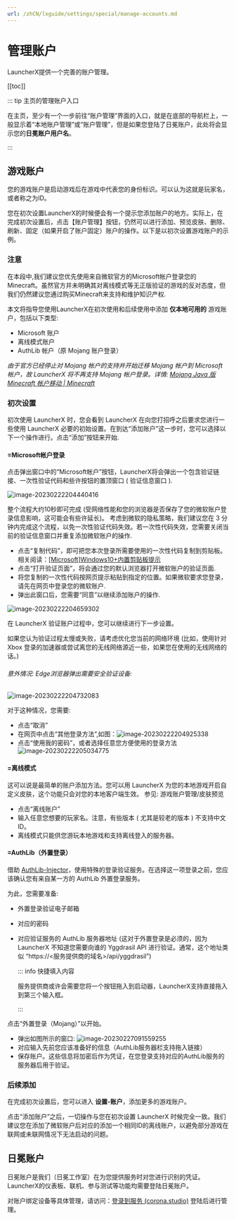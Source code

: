 ```yaml
---
url: /zhCN/lxguide/settings/special/manage-accounts.md
---
```

# 管理账户

LauncherX提供一个完善的账户管理。

\[\[toc]]

::: tip 主页的管理账户入口

在主页，至少有一个一步前往“账户管理”界面的入口，就是在底部的导航栏上，一般显示着“本地账户管理”或“账户管理”，但是如果您登陆了日冕账户，此处将会显示您的**日冕账户用户名**。

:::

## 游戏账户

您的游戏账户是启动游戏后在游戏中代表您的身份标识。可以认为这就是玩家名，或者称之为ID。

您在初次设置LauncherX的时候便会有一个提示您添加账户的地方。实际上，在完成初次设置后，点击【账户管理】按钮，仍然可以进行添加、预览皮肤、删除、刷新、固定（如果开启了账户固定）账户的操作。以下是以初次设置游戏账户的示例。

### 注意

在本段中,我们建议您优先使用来自微软官方的Microsoft帐户登录您的Minecraft。虽然官方并未明确其对离线模式等无正版验证的游戏的反对态度，但我们仍然建议您通过购买Minecraft来支持和维护知识产权.

本文将指导您使用LauncherX在初次使用和后续使用中添加 **仅本地可用的** 游戏账户，包括以下类型:

* Microsoft 账户
* 离线模式账户
* AuthLib 帐户（原 Mojang 账户登录）

*由于官方已经停止对 Mojang 帐户的支持并开始迁移 Mojang 帐户到 Microsoft 帐户，故 LauncherX 将不再支持 Mojang 帐户登录。详情: [Mojang Java 版 Minecraft 帐户移动 | Minecraft](https://www.minecraft.net/zh-hans/mojang-account-move)*

### 初次设置

初次使用 LauncherX 时，您会看到 LauncherX 在向您打招呼之后要求您进行一些使用 LauncherX 必要的初始设置。在到达“添加账户”这一步时，您可以选择以下一个操作进行。点击“添加”按钮来开始.

#### =Microsoft帐户登录

点击弹出窗口中的“Microsoft帐户”按钮，LauncherX将会弹出一个包含验证链接、一次性验证代码和些许按钮的置顶窗口 ( 验证信息窗口 ).

![image-20230222204440416](/assets/image-20230222204440416.CbZu2DPU.png)

整个流程大约10秒即可完成 (受网络性能和您的浏览器是否保存了您的微软账户登录信息影响，这可能会有些许延长)。
考虑到微软的隐私策略，我们建议您在 3 分钟内完成这个流程，以免一次性验证代码失效。若一次性代码失效，您需要关闭当前的验证信息窗口并重复添加微软账户的操作.

* 点击“复制代码”，即可把您本次登录所需要使用的一次性代码复制到剪贴板。相关阅读：[\[Microsoft\]Windows10+内置剪贴板提示](https://support.microsoft.com/zh-cn/windows/%E5%89%AA%E8%B4%B4%E6%9D%BFwindows-c436501e-985d-1c8d-97ea-fe46ddf338c6)
* 点击“打开验证页面”，将会通过您的默认浏览器打开微软账户的验证页面.
* 将您复制的一次性代码按网页提示粘贴到指定的位置。如果微软要求您登录，请先在网页中登录您的微软账户.
* 弹出此窗口后，您需要“同意”以继续添加账户的操作.

![image-20230222204659302](/assets/image-20230222204659302.3ad4zMoe.png)

在 LauncherX 验证账户过程中，您可以继续进行下一步设置。

如果您认为验证过程太慢或失败，请考虑优化您当前的网络环境 (比如，使用针对 Xbox 登录的加速器或尝试离您的无线网络源近一些，如果您在使用的无线网络的话。)

###### 意外情况: Edge浏览器弹出需要安全验证设备:

![image-20230222204732083](/assets/image-20230222204732083.BMhcgG6A.png)

对于这种情况，您需要:

* 点击“取消”
* 在网页中点击“其他登录方法”,如图：![image-20230222204925338](/assets/image-20230222204925338.kW0y5m6W.png)
* 点击“使用我的密码”，或者选择任意您方便使用的登录方法 ![image-20230222205034775](/assets/image-20230222205034775.BycQG9xY.png)

#### =离线模式

这可以说是最简单的账户添加方法。您可以用 LauncherX 为您的本地游戏开启自定义皮肤，这个功能只会对您的本地客户端生效。 参见: 游戏账户管理/皮肤预览

* 点击“离线账户”
* 输入任意您想要的玩家名。注意，有些版本 ( 尤其是较老的版本 ) 不支持中文 ID。
* 离线模式只能供您游玩本地游戏和支持离线登入的服务器。

#### =AuthLib（外置登录）

借助 [AuthLib-Injector](https://github.com/yushijinhun/authlib-injector)，使用特殊的登录验证服务。在选择这一项登录之前，您应该确认您有来自某一方的 AuthLib 外置登录服务。

为此，您需要准备:

* 外置登录验证电子邮箱

* 对应的密码

* 对应验证服务的 AuthLib 服务器地址 (这对于外置登录是必须的，因为 LauncherX 不知道您需要向谁的 Yggdrasil API 进行验证。通常，这个地址类似 “https://<服务提供商的域名>/api/yggdrasil”)

  ::: info 快捷填入内容

  服务提供商或许会需要您将一个按钮拖入到启动器，LauncherX支持直接拖入到第三个输入框。

  :::

点击“外置登录（Mojang）”以开始。

* 弹出如图所示的窗口:   ![image-20230227091559255](/assets/image-20230227091559255.BP6hakQE.png)
* 对应输入先前您应该准备好的信息（AuthLib服务器栏支持拖入链接）
* 保存账户。这些信息将加密后作为凭证，在您登录支持对应的AuthLib服务的服务器后用于验证。

### 后续添加

在完成初次设置后，您可以进入 **设置-账户**，添加更多的游戏账户。

点击“添加账户”之后，一切操作与您在初次设置 LauncherX 时候完全一致。我们建议您在添加了微软账户后对应的添加一个相同ID的离线账户，以避免部分游戏在联网或未联网情况下无法启动的问题。

## 日冕账户

日冕账户是我们（日冕工作室）在为您提供服务时对您进行识别的凭证。LauncherX的仪表板、联机、参与测试等功能均需要登陆日冕账户。

对账户绑定设备等具体管理，请访问：[登录到服务 (corona.studio)](https://corona.studio/auth/login) 登陆后进行管理。
